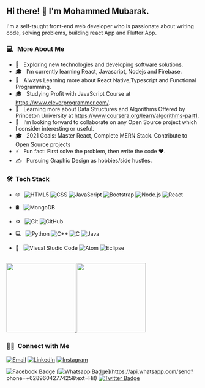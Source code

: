 ###

<h2>  Hi there! 👋 I'm Mohammed Mubarak.</h2>

I'm a self-taught front-end web developer who is passionate about writing code, solving problems, building react App and Flutter App.

<h3>  💻 &nbsp; More About Me </h3>

- 🤔 &nbsp; Exploring new technologies and developing software solutions.
- 🎓 &nbsp; I’m currently learning React, Javascript, Nodejs and Firebase.
- 🌱 &nbsp; Always Learning more about React Native,Typescript and Functional Programming.
- 🎓 &nbsp; Studying Profit with JavaScript Course at https://www.cleverprogrammer.com/.
- 🌱 &nbsp; Learning more about Data Structures and Algorithms Offered by Princeton University at https://www.coursera.org/learn/algorithms-part1.
- 👯 &nbsp; I’m looking forward to collaborate on any Open Source project which I consider interesting or useful.
- 🎓 &nbsp; 2021 Goals: Master React, Complete MERN Stack. Contribute to Open Source projects
- ⚡ &nbsp; Fun fact: First solve the problem, then write the code :heart:.
- ✍️ &nbsp; Pursuing Graphic Design as hobbies/side hustles.

<h3> 🛠 &nbsp;Tech Stack</h3>

- 🌐 &nbsp;
  ![HTML5](https://img.shields.io/badge/-HTML5-333333?style=flat&logo=HTML5)
  ![CSS](https://img.shields.io/badge/-CSS-333333?style=flat&logo=CSS3&logoColor=1572B6)
  ![JavaScript](https://img.shields.io/badge/-JavaScript-333333?style=flat&logo=javascript)
  ![Bootstrap](https://img.shields.io/badge/-Bootstrap-333333?style=flat&logo=bootstrap&logoColor=563D7C)
  ![Node.js](https://img.shields.io/badge/-Node.js-333333?style=flat&logo=node.js)
  ![React](https://img.shields.io/badge/-React-333333?style=flat&logo=react)
- 🛢 &nbsp;
  ![MongoDB](https://img.shields.io/badge/-MongoDB-333333?style=flat&logo=mongodb)
- ⚙️ &nbsp;
  ![Git](https://img.shields.io/badge/-Git-333333?style=flat&logo=git)
  ![GitHub](https://img.shields.io/badge/-GitHub-333333?style=flat&logo=github)
- 💻 &nbsp;
  ![Python](https://img.shields.io/badge/-Python-333333?style=flat&logo=python)
  ![C++](https://img.shields.io/badge/-C++-333333?style=flat&logo=C%2B%2B&logoColor=00599C)
  ![C](https://img.shields.io/badge/-C-333333?style=flat&logo=C%2B%2B&logoColor=00599C)
  ![Java](https://img.shields.io/badge/-Java-333333?style=flat&logo=Java&logoColor=007396)

- 🔧 &nbsp;
  ![Visual Studio Code](https://img.shields.io/badge/-Visual%20Studio%20Code-333333?style=flat&logo=visual-studio-code&logoColor=007ACC)
  ![Atom](https://img.shields.io/badge/-Atom-333333?style=flat&logo=eclipse-ide&logoColor=2C2255)
  ![Eclipse](https://img.shields.io/badge/-Eclipse-333333?style=flat&logo=eclipse-ide&logoColor=2C2255)

<br/>

<a href="https://github.com/AVS1508">
  <img height="180em" src="https://github-readme-stats.vercel.app/api?username=MDmubarak786&theme=buefy&show_icons=true" />
  <img height="180em" src="https://github-readme-stats.vercel.app/api/top-langs/?username=MDmubarak786&theme=buefy&layout=compact" />
</a>

<br/>

<h3> 🤝🏻 &nbsp;Connect with Me </h3>

<p>
<a href="mailto:mohammedmubarakmk@gmail.com"><img alt="Email" src="https://img.shields.io/badge/Email-mohammedmubarakmk@gmail.com-blue?style=flat-square&logo=gmail"></a>
<a href="https://www.linkedin.com/in/mohammed-mubarak-5bbb47169/"><img alt="LinkedIn" src="https://img.shields.io/badge/LinkedIn-Mohammed%20Mubarak%20-blue?style=flat-square&logo=linkedin"></a>
<a href="https://www.instagram.com/scooby_doo.mk/"><img alt="Instagram" src="https://img.shields.io/badge/Instagram-scooby_doo.mk-blue?style=flat-square&logo=instagram"></a>

[![Facebook Badge](https://img.shields.io/badge/-Facebook-3b5998?style=flat-square&labelColor=3b5998&logo=facebook&logoColor=white&link=https://www.facebook.com/weltonpfelix/)](https://www.facebook.com/profile.php?id=100022367763572)
[![Whatsapp Badge](https://img.shields.io/badge/-Whatsapp-4CA143?style=flat-square&labelColor=4CA143&logo=whatsapp&logoColor=white&link=https://api.whatsapp.com/send?phone=+917904100495&text=Hi!)](https://api.whatsapp.com/send?phone=+6289604277425&text=Hi!)
[![Twitter Badge](https://img.shields.io/badge/-Twitter-1da1f2?style=flat-square&labelColor=1da1f2&logo=twitter&logoColor=white&link=https://www.twitter.com/_weltonfelix/)](https://twitter.com/MMubarakoo7)

</p>

<!--TODO -->
<!-- will add my webside blow here -->
<!--
<a href="https://www.adityavsingh.com/"><img alt="Website" src="https://img.shields.io/badge/Website-www.adityavsingh.com-blue?style=flat-square&logo=google-chrome"></a>
-->

<!-- # latest Blog posts -->

<!-- BLOG-POST-LIST:START -->
<!-- BLOG-POST-LIST:END -->
